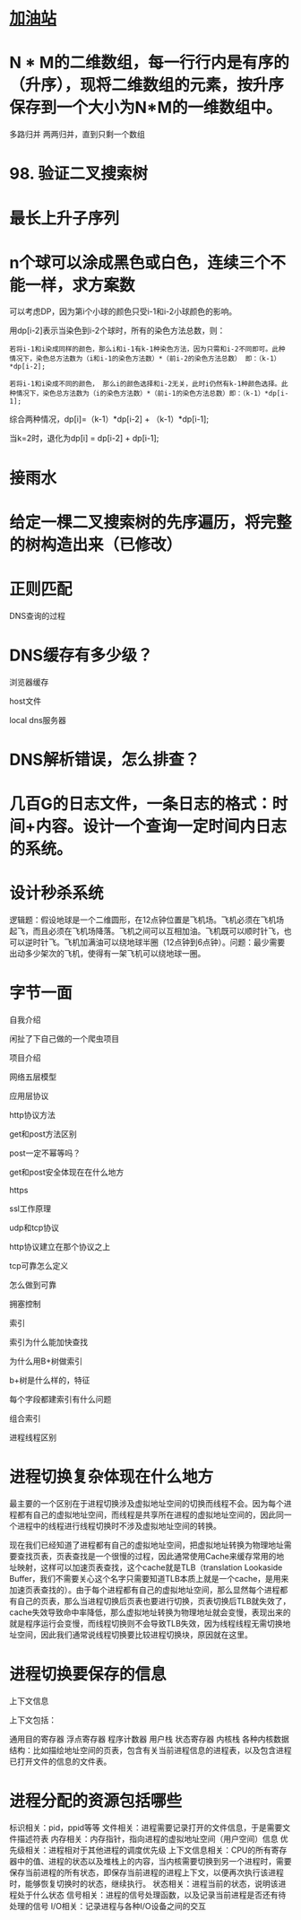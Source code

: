 # [加油站](https://leetcode-cn.com/problems/gas-station/)


# N * M的二维数组，每一行行内是有序的（升序），现将二维数组的元素，按升序保存到一个大小为N*M的一维数组中。

多路归并
两两归并，直到只剩一个数组

# 98. 验证二叉搜索树

# 最长上升子序列


# n个球可以涂成黑色或白色，连续三个不能一样，求方案数

可以考虑DP，因为第i个小球的颜色只受i-1和i-2小球颜色的影响。

用dp[i-2]表示当染色到i-2个球时，所有的染色方法总数，则：

    若将i-1和i染成同样的颜色，那么i和i-1有k-1种染色方法，因为只需和i-2不同即可。此种情况下，染色总方法数为（i和i-1的染色方法数）*（前i-2的染色方法总数） 即：（k-1）*dp[i-2];

    若将i-1和i染成不同的颜色， 那么i的颜色选择和i-2无关，此时i仍然有k-1种颜色选择。此种情况下，染色总方法数为（i的染色方法数）*（前i-1的染色方法总数）即：（k-1）*dp[i-1];

综合两种情况，dp[i]=（k-1）*dp[i-2] + （k-1）*dp[i-1];

当k=2时，退化为dp[i] = dp[i-2] + dp[i-1];

# 接雨水

# 给定一棵二叉搜索树的先序遍历，将完整的树构造出来（已修改）


# 正则匹配


DNS查询的过程

# DNS缓存有多少级？

浏览器缓存

host文件

local dns服务器

# DNS解析错误，怎么排查？


# 几百G的日志文件，一条日志的格式：时间+内容。设计一个查询一定时间内日志的系统。

# 设计秒杀系统


逻辑题：假设地球是一个二维圆形，在12点钟位置是飞机场。飞机必须在飞机场起飞，而且必须在飞机场降落。飞机之间可以互相加油。飞机既可以顺时针飞，也可以逆时针飞。飞机加满油可以绕地球半圈（12点钟到6点钟）。问题：最少需要出动多少架次的飞机，使得有一架飞机可以绕地球一圈。




# 字节一面

自我介绍

闲扯了下自己做的一个爬虫项目

项目介绍

网络五层模型

应用层协议

http协议方法

get和post方法区别

post一定不幂等吗？

get和post安全体现在在什么地方

https

ssl工作原理

udp和tcp协议

http协议建立在那个协议之上

tcp可靠怎么定义

怎么做到可靠

拥塞控制

索引

索引为什么能加快查找

为什么用B+树做索引

b+树是什么样的，特征

每个字段都建索引有什么问题

组合索引

进程线程区别

# 进程切换复杂体现在什么地方

最主要的一个区别在于进程切换涉及虚拟地址空间的切换而线程不会。因为每个进程都有自己的虚拟地址空间，而线程是共享所在进程的虚拟地址空间的，因此同一个进程中的线程进行线程切换时不涉及虚拟地址空间的转换。

现在我们已经知道了进程都有自己的虚拟地址空间，把虚拟地址转换为物理地址需要查找页表，页表查找是一个很慢的过程，因此通常使用Cache来缓存常用的地址映射，这样可以加速页表查找，这个cache就是TLB（translation Lookaside Buffer，我们不需要关心这个名字只需要知道TLB本质上就是一个cache，是用来加速页表查找的）。由于每个进程都有自己的虚拟地址空间，那么显然每个进程都有自己的页表，那么当进程切换后页表也要进行切换，页表切换后TLB就失效了，cache失效导致命中率降低，那么虚拟地址转换为物理地址就会变慢，表现出来的就是程序运行会变慢，而线程切换则不会导致TLB失效，因为线程线程无需切换地址空间，因此我们通常说线程切换要比较进程切换块，原因就在这里。


# 进程切换要保存的信息

上下文信息

上下文包括：

通用目的寄存器
浮点寄存器
程序计数器
用户栈
状态寄存器
内核栈
各种内核数据结构：比如描绘地址空间的页表，包含有关当前进程信息的进程表，以及包含进程已打开文件的信息的文件表。

# 进程分配的资源包括哪些

标识相关：pid，ppid等等
文件相关：进程需要记录打开的文件信息，于是需要文件描述符表
内存相关：内存指针，指向进程的虚拟地址空间（用户空间）信息
优先级相关：进程相对于其他进程的调度优先级
上下文信息相关：CPU的所有寄存器中的值、进程的状态以及堆栈上的内容，当内核需要切换到另一个进程时，需要保存当前进程的所有状态，即保存当前进程的进程上下文，以便再次执行该进程时，能够恢复切换时的状态，继续执行。
状态相关：进程当前的状态，说明该进程处于什么状态
信号相关：进程的信号处理函数，以及记录当前进程是否还有待处理的信号
I/O相关：记录进程与各种I/O设备之间的交互


